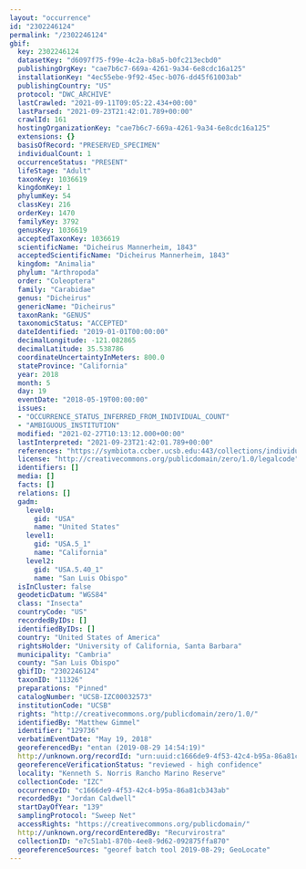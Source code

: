 ```yaml
---
layout: "occurrence"
id: "2302246124"
permalink: "/2302246124"
gbif:
  key: 2302246124
  datasetKey: "d6097f75-f99e-4c2a-b8a5-b0fc213ecbd0"
  publishingOrgKey: "cae7b6c7-669a-4261-9a34-6e8cdc16a125"
  installationKey: "4ec55ebe-9f92-45ec-b076-dd45f61003ab"
  publishingCountry: "US"
  protocol: "DWC_ARCHIVE"
  lastCrawled: "2021-09-11T09:05:22.434+00:00"
  lastParsed: "2021-09-23T21:42:01.789+00:00"
  crawlId: 161
  hostingOrganizationKey: "cae7b6c7-669a-4261-9a34-6e8cdc16a125"
  extensions: {}
  basisOfRecord: "PRESERVED_SPECIMEN"
  individualCount: 1
  occurrenceStatus: "PRESENT"
  lifeStage: "Adult"
  taxonKey: 1036619
  kingdomKey: 1
  phylumKey: 54
  classKey: 216
  orderKey: 1470
  familyKey: 3792
  genusKey: 1036619
  acceptedTaxonKey: 1036619
  scientificName: "Dicheirus Mannerheim, 1843"
  acceptedScientificName: "Dicheirus Mannerheim, 1843"
  kingdom: "Animalia"
  phylum: "Arthropoda"
  order: "Coleoptera"
  family: "Carabidae"
  genus: "Dicheirus"
  genericName: "Dicheirus"
  taxonRank: "GENUS"
  taxonomicStatus: "ACCEPTED"
  dateIdentified: "2019-01-01T00:00:00"
  decimalLongitude: -121.082865
  decimalLatitude: 35.538786
  coordinateUncertaintyInMeters: 800.0
  stateProvince: "California"
  year: 2018
  month: 5
  day: 19
  eventDate: "2018-05-19T00:00:00"
  issues:
  - "OCCURRENCE_STATUS_INFERRED_FROM_INDIVIDUAL_COUNT"
  - "AMBIGUOUS_INSTITUTION"
  modified: "2021-02-27T10:13:12.000+00:00"
  lastInterpreted: "2021-09-23T21:42:01.789+00:00"
  references: "https://symbiota.ccber.ucsb.edu:443/collections/individual/index.php?occid=129736"
  license: "http://creativecommons.org/publicdomain/zero/1.0/legalcode"
  identifiers: []
  media: []
  facts: []
  relations: []
  gadm:
    level0:
      gid: "USA"
      name: "United States"
    level1:
      gid: "USA.5_1"
      name: "California"
    level2:
      gid: "USA.5.40_1"
      name: "San Luis Obispo"
  isInCluster: false
  geodeticDatum: "WGS84"
  class: "Insecta"
  countryCode: "US"
  recordedByIDs: []
  identifiedByIDs: []
  country: "United States of America"
  rightsHolder: "University of California, Santa Barbara"
  municipality: "Cambria"
  county: "San Luis Obispo"
  gbifID: "2302246124"
  taxonID: "11326"
  preparations: "Pinned"
  catalogNumber: "UCSB-IZC00032573"
  institutionCode: "UCSB"
  rights: "http://creativecommons.org/publicdomain/zero/1.0/"
  identifiedBy: "Matthew Gimmel"
  identifier: "129736"
  verbatimEventDate: "May 19, 2018"
  georeferencedBy: "entan (2019-08-29 14:54:19)"
  http://unknown.org/recordId: "urn:uuid:c1666de9-4f53-42c4-b95a-86a81cb343ab"
  georeferenceVerificationStatus: "reviewed - high confidence"
  locality: "Kenneth S. Norris Rancho Marino Reserve"
  collectionCode: "IZC"
  occurrenceID: "c1666de9-4f53-42c4-b95a-86a81cb343ab"
  recordedBy: "Jordan Caldwell"
  startDayOfYear: "139"
  samplingProtocol: "Sweep Net"
  accessRights: "https://creativecommons.org/publicdomain/"
  http://unknown.org/recordEnteredBy: "Recurvirostra"
  collectionID: "e7c51ab1-870b-4ee8-9d62-092875ffa870"
  georeferenceSources: "georef batch tool 2019-08-29; GeoLocate"
---
```

